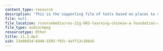 ```yaml
---
content_type: resource
description: 'This is the supporting file of tools based on places to see in beijing. '
file: null
file_location: /coursemedia/res-21g-003-learning-chinese-a-foundation-course-in-mandarin-spring-2011/23e00d1d68401593f92c4aff13c38da5_11.2.mp3
file_type: audio/mpeg
resourcetype: Other
title: 11.2.mp3
uid: 23e00d1d-6840-1593-f92c-4aff13c38da5
---
```

